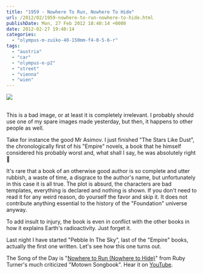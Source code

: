 ```yaml
---
title: "1959 - Nowhere To Run, Nowhere To Hide"
url: /2012/02/1959-nowhere-to-run-nowhere-to-hide.html
publishDate: Mon, 27 Feb 2012 18:40:14 +0000
date: 2012-02-27 19:40:14
categories: 
  - "olympus-m-zuiko-40-150mm-f4-0-5-6-r"
tags: 
  - "austria"
  - "car"
  - "olympus-e-p2"
  - "street"
  - "vienna"
  - "wien"
---
```

<div class="container">
<div class="center"><a target="_blank" href="https://d25zfm9zpd7gm5.cloudfront.net/1200x1200/2012/20120227_083026_ps.jpg"><img src="https://d25zfm9zpd7gm5.cloudfront.net/0600x0600/2012/20120227_083026_ps.jpg" /></a></div>
</div>
<br />

This is a bad image, or at least it is completely irrelevant. I probably should use one of my spare images made yesterday, but then, it happens to other people as well.

Take for instance the good Mr Asimov. I just finished "The Stars Like Dust", the chronologically first of his "Empire" novels, a book that he himself considered his probably worst and, what shall I say, he was absolutely right 🙂

It's rare that a book of an otherwise good author is so complete and utter rubbish, a waste of time, a disgrace to the author's name, but unfortunately in this case it is all true. The plot is absurd, the characters are bad templates, everything is declared and nothing is shown. If you don't need to read it for any weird reason, do yourself the favor and skip it. It does not contribute anything essential to the history of the "Foundation" universe anyway.

 To add insult to injury, the book is even in conflict with the other books in how it explains Earth's radioactivity. Just forget it.

Last night I have started "Pebble In The Sky", last of the "Empire" books, actually the first one written. Let's see how this one turns out.

The Song of the Day is "<a href="http://www.lyricsmode.com/lyrics/m/martha_reeves_and_the_vandellas/nowhere_to_run.html" target="_blank">Nowhere to Run (Nowhere to Hide)</a>" from Ruby Turner's much criticized "Motown Songbook". Hear it on <a href="http://www.youtube.com/watch?v=jf0G00Yl0cU" target="_blank">YouTube</a>.
